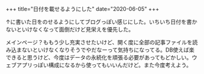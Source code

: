 +++
title="日付を載せるようにした"
date="2020-06-05"
+++

↑に書いた日をのせるようにしてブログっぽい感じにした。いちいち日付を書かないといけなくなって面倒だけど見栄えを優先した。

メインページ？ももう少し充実させたいけど、開く度に全部の記事ファイルを読み込まないといけなくなりそうでやだなーって気持ちになってる。DB使えば楽できると思うけど、今度はデータの永続化を頑張る必要があってもどかしい。ウェブアプリっぽい構成になるから使ってもいいんだけど。また今度考えよう。